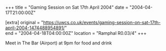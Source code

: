 +++
title = "Gaming Session on Sat 17th April 2004"
date = "2004-04-17T21:00:00Z"

[extra]
original = "https://uwcs.co.uk/events/gaming-session-on-sat-17th-april-2004-1474488954891/"    
end = "2004-04-18T04:00:00Z"
location = "Ramphal R0.03/4"
+++

Meet in The Bar (Airport) at 9pm for food and drink

